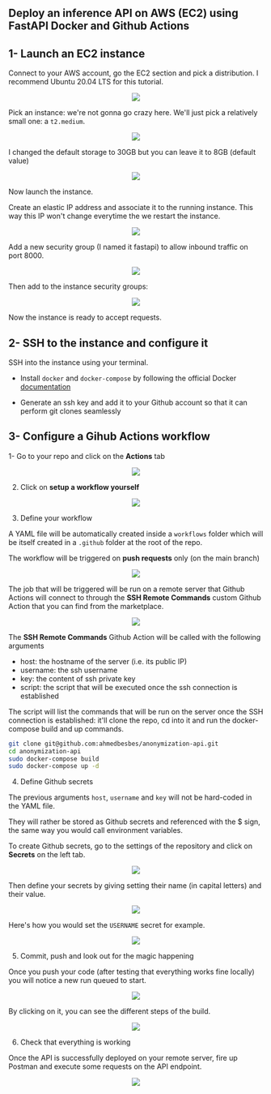 ## Deploy an inference API on AWS (EC2) using FastAPI Docker and Github Actions

## 1- Launch an EC2 instance

Connect to your AWS account, go the EC2 section and pick a distribution. I recommend Ubuntu 20.04 LTS for this tutorial.

<p align="center">
    <img src="./images/aws_1.png"/>
</p>

Pick an instance: we're not gonna go crazy here. We'll just pick a relatively small one: a `t2.medium`.

<p align="center">
    <img src="./images/aws_2.png"/>
</p>

I changed the default storage to 30GB but you can leave it to 8GB (default value)

<p align="center">
    <img src="./images/aws_3.png"/>
</p>

Now launch the instance.

Create an elastic IP address and associate it to the running instance. This way this IP won't change everytime the we restart the instance.

<p align="center">
    <img src="./images/aws_4.png"/>
</p>

Add a new security group (I named it fastapi) to allow inbound traffic on port 8000.

<p align="center">
    <img src="./images/aws_5.png"/>
</p>

Then add to the instance security groups:

<p align="center">
    <img src="./images/aws_6.png"/>
</p>

Now the instance is ready to accept requests.

## 2- SSH to the instance and configure it

SSH into the instance using your terminal.

- Install `docker` and `docker-compose` by following the official Docker [documentation](https://docs.docker.com/engine/install/ubuntu/)

- Generate an ssh key and add it to your Github account so that it can perform git clones seamlessly

## 3- Configure a Gihub Actions workflow

1- Go to your repo and click on the **Actions** tab

<p align="center">
    <img src="./images/ga_1.png"/>
</p>

2. Click on **setup a workflow yourself**

<p align="center">
    <img src="./images/ga_2.png"/>
</p>

3. Define your workflow

A YAML file will be automatically created inside a `workflows` folder which will be itself created in a `.github` folder at the root of the repo.

The workflow will be triggered on **push requests** only (on the main branch)

<p align="center">
    <img src="./images/ga_3.png"/>
</p>

The job that will be triggered will be run on a remote server that Github Actions will connect to through the **SSH Remote Commands** custom Github Action that you can find from the marketplace.

<p align="center">
    <img src="./images/ga_4.png"/>
</p>

The **SSH Remote Commands** Github Action will be called with the following arguments

- host: the hostname of the server (i.e. its public IP)
- username: the ssh username
- key: the content of ssh private key
- script: the script that will be executed once the ssh connection is established

The script will list the commands that will be run on the server once the SSH connection is established: it'll clone the repo, cd into it and run the docker-compose build and up commands.

```bash
git clone git@github.com:ahmedbesbes/anonymization-api.git
cd anonymization-api
sudo docker-compose build
sudo docker-compose up -d
```

4. Define Github secrets

The previous arguments `host`, `username` and `key` will not be hard-coded in the YAML file.

They will rather be stored as Github secrets and referenced with the $ sign, the same way you would call environment variables.

To create Github secrets, go to the settings of the repository and click on **Secrets** on the left tab.

<p align="center">
    <img src="./images/ga_5.png"/>
</p>

Then define your secrets by giving setting their name (in capital letters) and their value.

<p align="center">
    <img src="./images/ga_6.png"/>
</p>

Here's how you would set the `USERNAME` secret for example.

<p align="center">
    <img src="./images/ga_7.png"/>
</p>

5. Commit, push and look out for the magic happening

Once you push your code (after testing that everything works fine locally) you will notice a new run queued to start.

<p align="center">
    <img src="./images/ga_8.png"/>
</p>

By clicking on it, you can see the different steps of the build.

<p align="center">
    <img src="./images/ga_9.png"/>
</p>

6. Check that everything is working

Once the API is successfully deployed on your remote server, fire up Postman and execute some requests on the API endpoint.

<p align="center">
    <img src="./images/postman.png"/>
</p>
